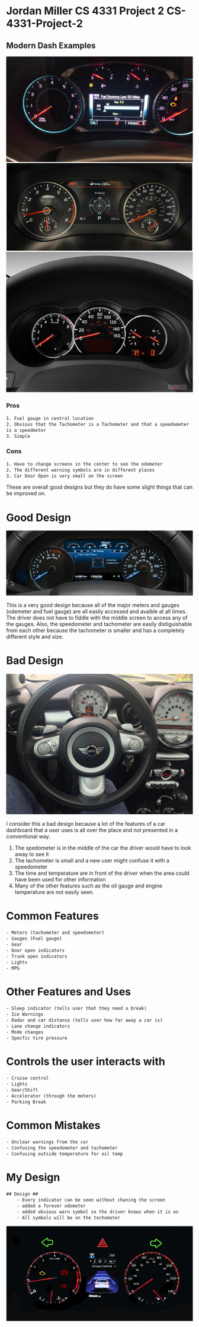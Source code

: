 # Jordan Miller CS 4331 Project 2 CS-4331-Project-2

## Modern Dash Examples ##

![Chevy malibu](./pics/chevymalibuDash.jpg)
![Kia](./pics/Stinger.jpg)
![Nissan](./pics/nissanimage.jpg)
### Pros ###
    1. Fuel gauge in central location
    2. Obvious that the Tachometer is a Tachometer and that a speedometer is a speedmeter
    3. Simple

### Cons ###
    1. Have to change screens in the center to see the odometer 
    2. The different warning symbols are in different places
    3. Car Door Open is very small on the screen
These are overall good designs but they do have some slight things that can be improved on.
# Good Design
![F150](./pics/f150Dash.webp)

This is a very good design because all of the major meters and gauges (odemeter and fuel gauge) are all easily accessed and avaible at all times. The driver does not have to fiddle with the middle screen to access any of the gauges. Also, the speedometer and tachometer are easily distiguishable from each other because the tachometer is smaller and has a completely different style and size.

# Bad Design 
![mini](./pics/baddash.png)

I consider this a bad design because a lot of the features of a car dashboard that a user uses is all over the place and not presented in a conventional way. 
1. The spedometer is in the middle of the car the driver would have to look away to see it 
2. The tachometer is small and a new user might confuse it with a speedometer
3. The time and temperature are in front of the driver when the area could have been used for other information
4. Many of the other features such as the oil gauge and engine temperature are not easily seen. 

# Common Features 
    - Meters (tachometer and speedometer)
    - Gauges (Fuel gauge)
    - Gear
    - Door open indicators
    - Trunk open indicators
    - Lights
    - MPG
# Other Features and Uses
    - Sleep indicator (tells user that they need a break)
    - Ice Warnings
    - Radar and car distance (tells user how far away a car is)
    - Lane change indicators
    - Mode changes 
    - Specfic tire pressure
# Controls the user interacts with 
    - Cruise control
    - Lights
    - Gear/Shift
    - Accelerator (through the meters)
    - Parking Break

# Common Mistakes
    - Unclear warnings from the car
    - Confusing the speedometer and tachometer
    - Confusing outside temperature for oil temp 

# My Design

    ## Design ##
        - Every indicator can be seen without chaning the screen
        - added a forever odometer
        - added obvious warn symbol so the driver knows when it is on
        - All symbols will be on the techometer

 ![FinalImprovement](./pics/RAV4Final2.png)
